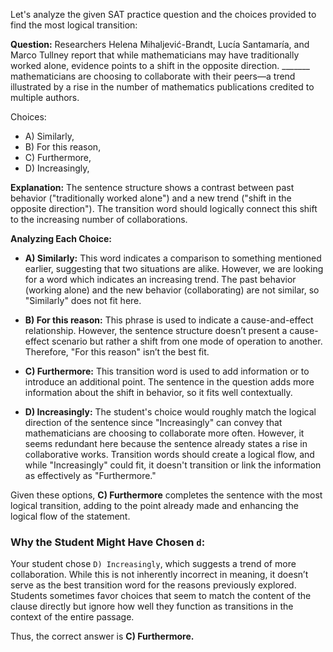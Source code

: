 Let's analyze the given SAT practice question and the choices provided to find the most logical transition:

**Question:**
Researchers Helena Mihaljević-Brandt, Lucía Santamaría, and Marco Tullney report that while mathematicians may have traditionally worked alone, evidence points to a shift in the opposite direction. _______ mathematicians are choosing to collaborate with their peers—a trend illustrated by a rise in the number of mathematics publications credited to multiple authors.

Choices:
- A) Similarly,
- B) For this reason,
- C) Furthermore,
- D) Increasingly,

**Explanation:**
The sentence structure shows a contrast between past behavior ("traditionally worked alone") and a new trend ("shift in the opposite direction"). The transition word should logically connect this shift to the increasing number of collaborations.

**Analyzing Each Choice:**

- **A) Similarly:** This word indicates a comparison to something mentioned earlier, suggesting that two situations are alike. However, we are looking for a word which indicates an increasing trend. The past behavior (working alone) and the new behavior (collaborating) are not similar, so "Similarly" does not fit here.

- **B) For this reason:** This phrase is used to indicate a cause-and-effect relationship. However, the sentence structure doesn’t present a cause-effect scenario but rather a shift from one mode of operation to another. Therefore, "For this reason" isn’t the best fit.

- **C) Furthermore:** This transition word is used to add information or to introduce an additional point. The sentence in the question adds more information about the shift in behavior, so it fits well contextually. 

- **D) Increasingly:** The student's choice would roughly match the logical direction of the sentence since "Increasingly" can convey that mathematicians are choosing to collaborate more often. However, it seems redundant here because the sentence already states a rise in collaborative works. Transition words should create a logical flow, and while "Increasingly" could fit, it doesn't transition or link the information as effectively as "Furthermore."

Given these options, **C) Furthermore** completes the sentence with the most logical transition, adding to the point already made and enhancing the logical flow of the statement.

### Why the Student Might Have Chosen `d`:
Your student chose `D) Increasingly`, which suggests a trend of more collaboration. While this is not inherently incorrect in meaning, it doesn’t serve as the best transition word for the reasons previously explored. Students sometimes favor choices that seem to match the content of the clause directly but ignore how well they function as transitions in the context of the entire passage.

Thus, the correct answer is **C) Furthermore.**
